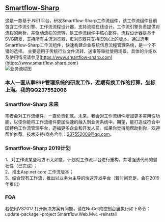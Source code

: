 ﻿## [Smartflow-Sharp](https://www.smartflow-sharp.com)  
这是一款基于.NET平台，研发Smartflow-Sharp工作流组件，该工作流组件目前包含工作流引擎、工作流流程设计器，支持流程在线设计。工作流引擎负责提供对流程的解析，并驱动流程的流转，是工作流组件中核心部件。流程设计器是基于SVG研发，支持所有主流浏览器，IE浏览器只支持IE9以上的版本。通过选用Smartflow-Sharp工作流组件，快速构建企业系统信息流程管理系统，是一个不错的选择。 主要适用于传统行业文件流转、送审等审批使用场景。具体的介绍以及使用情况请参见[https://www.smartflow-sharp.com](https://www.smartflow-sharp.com)  
![业务流程图](https://www.smartflow-sharp.com/css/lct.gif)

### 本人一直从事ERP管理系统的研发工作，近期有换工作的打算，坐标上海。我的QQ237552006

### Smartflow-Sharp 未来
笔者会对工作流组件，一直负责到底。未来，我会对工作流组件增加更多实用性功能，以便你能将工作流组件更加快速的融入到业务系统中。期望，能打造成符合中国特色工作流管理平台，造福更多企业和开发人员。如果你觉得能帮助到你，欢迎帮忙推荐。技术支持/商务合作：237552006@qq.com。

### Smartflow-Sharp 2019计划
1、对工作流某些地方不太如意，计划对工作流平台进行重构，并增强该代码的健壮性（已完成）；<br/>
2、推出Asp.net core 工作流版本；<br/>
3、结合现有工作流，推出以业务为主导的快速开发平台（若时间充足，会在2019年推出）

### FQA
若使用VS2017 打开解决方案有问题，请在NuGet的控制台里执行如下命令：<br/>
update-package -project Smartflow.Web.Mvc -reinstall 

